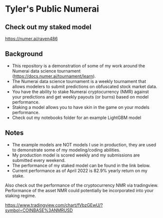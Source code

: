 # Tyler's Public Numerai 

## Check out my staked model
https://numer.ai/raven486

## Background
- This repository is a demonstration of some of my work around the Numerai data science tournament (https://docs.numer.ai/tournament/learn).  
- The Numerai data science tournament is a weekly tournament that allows modelers to submit predictions on obfuscated stock market data. 
- You have the ability to stake Numerai cryptocurrency (NMR) against your predictions and get weekly payouts (or burns) based on model performance. 
- Staking a model allows you to have skin in the game on your models performance.
- Check out my notebooks folder for an example LightGBM model

## Notes
- The example models are NOT models I use in production, they are used to demonstrate some of my modeling/coding abilities. 
- My production model is scored weekly and my submissions are submitted every weekend.  
- The performance of my staked model can be found in the link below.    
- Current performance as of April 2022 is 82.9% yearly return on my stake.



Also check out the performance of the cryptocurrency NMR via tradingview.  Performance of the asset NMR could potentially be incorporated into your staking regime.

https://www.tradingview.com/chart/fVbzGEwU/?symbol=COINBASE%3ANMRUSD
